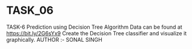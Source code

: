 # TASK_06
TASK-6 Prediction using Decision Tree Algorithm Data can be found at https://bit.ly/2G6sYx9  Create the Decision Tree classifier and visualize it graphically.  AUTHOR :- SONAL SINGH
